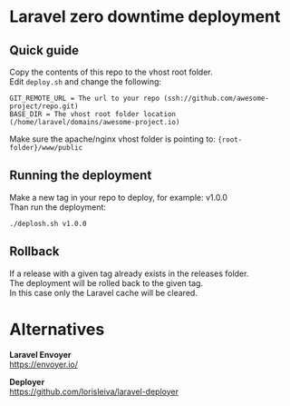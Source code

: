 # Laravel zero downtime deployment

## Quick guide

Copy the contents of this repo to the vhost root folder.<br/>
Edit `deploy.sh` and change the following:<br/>

```
GIT_REMOTE_URL = The url to your repo (ssh://github.com/awesome-project/repo.git)
BASE_DIR = The vhost root folder location (/home/laravel/domains/awesome-project.io)
```

Make sure the apache/nginx vhost folder is pointing to: `{root-folder}/www/public`

## Running the deployment

Make a new tag in your repo to deploy, for example: v1.0.0<br/>
Than run the deployment:<br/>

```
./deplosh.sh v1.0.0
```

## Rollback

If a release with a given tag already exists in the releases folder.<br/>
The deployment will be rolled back to the given tag.<br/>
In this case only the Laravel cache will be cleared.<br/>

# Alternatives

**Laravel Envoyer**<br/>
https://envoyer.io/

**Deployer**<br/>
https://github.com/lorisleiva/laravel-deployer
